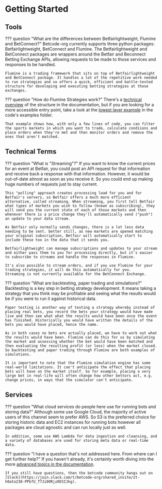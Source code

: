 # Getting Started

## Tools

??? question "What are the differences between Betfairlightweight, Flumine and BetConnect?"
    Betcode-org currently supports three python packages: Betfairlightweight, BetConnect and Flumine. The Betfairlightweight and BetConnect packages are wrappers around the Betfair and Beconnect Betting Exchange APIs, allowing requests to be made to those services and responses to be handled.

    Flumine is a trading framework that sits on top of Betfairlightweight and BetConnect package. It handles a lot of the repetitive work needed to run strategies and so offers a quick, efficient and battle-tested structure for developing and executing betting strategies at those exchanges.

??? question "How do Flumine Strategies work?"
    There's a [technical overview](https://betcode-org.github.io/flumine/architecture/) of the structure in the documentation, but if you are looking for a more accessible entry point, take a look at the [lowest layer example](https://github.com/betcode-org/flumine/blob/master/examples/strategies/lowestlayer.py) in the code's examples folder.

    That example shows how, with only a few lines of code, you can filter the sports markets in which you want to trade, calculate condiions and place orders when they're met and then monitor orders and remove the ones that aren't matched.

## Technical Terms

??? question "What is "Streaming"?"
    If you want to know the current prices for an event at Betfair, you could post an API request for that information and receive back a response with that information. However, it would be out-of-date almost as soon as you receive it. So you could end up making huge numbers of requests just to stay current.

    This "polling" approach creates processing load for you and for Betfair's servers, so Betfair offers a much more efficient alternative, called streaming. When streaming, you first tell Betfair what types of markets you wish to follow (known as subscribing), they will send you the current state of each of those markets and then whenever there is a price change they'll automatically send ("push") an update to your data stream.

    As Betfair only normally sends changes, there is a lot less data needing to be sent. better still, as new markets are opened matching your original subscription, Betfair will automatically start to include these too in the data that it sends you.

    Betfairlightweight can manage subscriptions and updates to your stream and either pass them to you for processing directly, but it's easier to subscribe to streams and handle the responses in Flumine.

    It's also possible to stream orders, and if you use Flumine for your trading strategies, it will do this automatically for you.
    Streaming is not currently available for the BetConnect Exchange.

??? question "What are backtesting, paper trading and simulations?"
    Backtesting is a key step in betting strategy development. It means taking a strategy that you think may be profitable and seeing what the results would be if you were to run it against historical data.

    Paper testing is another way of testing a strategy whereby instead of placing real bets, you record the bets your strategy would have made live and then see what what the results would have been once the event has finished. Historically you would have written the details of the bets you would have placed, hence the name.

    As in both cases no bets are actually placed, we have to work out what the results would have been. Flumine can do this for us by simulating the market and assessing whether the bet would have been matched and then evaluating the resulting profit (or loss) when the market closed. So backtesting and paper trading through Flumine are both examples of simulations.

    It is important to note that the Flumine simulation engine has some real-world limitations. It can't anticipate the effect that placing bets will have on the market itself. So for example, placing a very large bet in real-life will often change how other bettors act, e.g. change prices, in ways that the simulator can't anticipate. 

## Services

??? question "What cloud services do people here use for running bots and storing data?"
    Although some use Google Cloud, the majority of active users of this channel seem to prefer AWS. So S3 is the preferred choice for storing historic data and EC2 instances for running bots however all packages are cloud agnostic and can run locally just as well.

    In addition, some use AWS Lambda for data ingestion and cleansing, and a variety of databases are used for storing meta data or real-time data.

??? question "I have a question that's not addressed here. From where can I get further help?"
    If you haven't already, it's certainly worth diving into the more [advanced topics in the documentation](https://betcode-org.github.io/flumine/clients/).

    If you still have questions, then the betcode community hangs out on [Slack](https://join.slack.com/t/betcode-org/shared_invite/zt-h0ato238-PPbfU_T7Ji0ORjz0ESIJkg).
